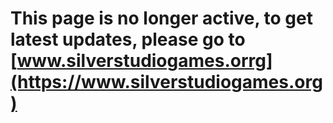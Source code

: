---
---

# This page is no longer active, to get latest updates, please go to [www.silverstudiogames.orrg](https://www.silverstudiogames.org)
